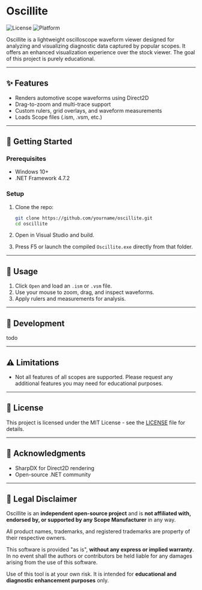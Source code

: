 ﻿# Oscillite

![License](https://img.shields.io/badge/license-MIT-blue.svg)
![Platform](https://img.shields.io/badge/platform-Windows-lightgrey.svg)

Oscillite is a lightweight oscilloscope waveform viewer designed for analyzing and visualizing diagnostic data captured by popular scopes.
It offers an enhanced visualization experience over the stock viewer.  The goal of this project is purely educational.

---

## ✨ Features

- Renders automotive scope waveforms using Direct2D
- Drag-to-zoom and multi-trace support
- Custom rulers, grid overlays, and waveform measurements
- Loads Scope files (.ism, .vsm, etc.)

---

## 🚀 Getting Started

### Prerequisites

- Windows 10+
- .NET Framework 4.7.2

### Setup

1. Clone the repo:
   ```bash
   git clone https://github.com/yourname/oscillite.git
   cd oscillite
   ```

2. Open in Visual Studio and build.

3. Press F5 or launch the compiled `Oscillite.exe` directly from that folder.

---

## 🧪 Usage

1. Click `Open` and load an `.ism` or `.vsm` file.
2. Use your mouse to zoom, drag, and inspect waveforms.
3. Apply rulers and measurements for analysis.

---

## 🔧 Development

todo

---

## ⚠️ Limitations

- Not all features of all scopes are supported.  Please request any additional features you may need for educational purposes.

---

## 📄 License

This project is licensed under the MIT License - see the [LICENSE](LICENSE) file for details.

---

## 🙏 Acknowledgments

- SharpDX for Direct2D rendering
- Open-source .NET community

---

## 📛 Legal Disclaimer

Oscillite is an **independent open-source project** and is **not affiliated with, endorsed by, or supported by any Scope Manufacturer** in any way.

All product names, trademarks, and registered trademarks are property of their respective owners.  

This software is provided "as is", **without any express or implied warranty**.  
In no event shall the authors or contributors be held liable for any damages arising from the use of this software.

Use of this tool is at your own risk. It is intended for **educational and diagnostic enhancement purposes** only.
